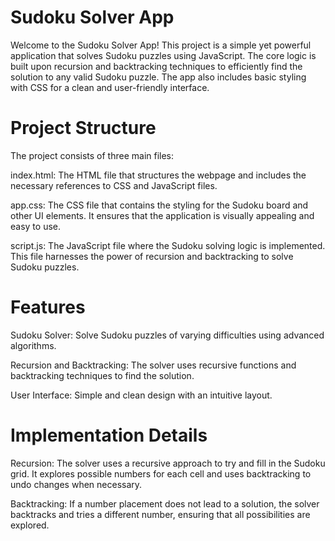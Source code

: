 # Sudoku Solver App
Welcome to the Sudoku Solver App! This project is a simple yet powerful application that solves Sudoku puzzles using JavaScript. The core logic is built upon recursion and backtracking techniques to efficiently find the solution to any valid Sudoku puzzle. The app also includes basic styling with CSS for a clean and user-friendly interface.

# Project Structure
The project consists of three main files:

index.html: The HTML file that structures the webpage and includes the necessary references to CSS and JavaScript files.

app.css: The CSS file that contains the styling for the Sudoku board and other UI elements. It ensures that the application is visually appealing and easy to use.

script.js: The JavaScript file where the Sudoku solving logic is implemented. This file harnesses the power of recursion and backtracking to solve Sudoku puzzles.

# Features
Sudoku Solver: Solve Sudoku puzzles of varying difficulties using advanced algorithms.

Recursion and Backtracking: The solver uses recursive functions and backtracking techniques to find the solution.

User Interface: Simple and clean design with an intuitive layout.


# Implementation Details
Recursion: The solver uses a recursive approach to try and fill in the Sudoku grid. It explores possible numbers for each cell and uses backtracking to undo changes when necessary.

Backtracking: If a number placement does not lead to a solution, the solver backtracks and tries a different number, ensuring that all possibilities are explored.